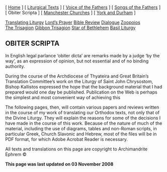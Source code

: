 \[ [Home](index.md) \] \[ [Liturgical Texts](liturgic.md) \] \[ [Voice of the Fathers](voiceof.md) \] \[ [Songs of the Fathers](songsof.md) \] \[ Obiter Scripta \] \[ [Manchester Churches](manchester_churches.md) \] \[ [York and Durham](york_and_durham.md) \]

[Translating Liturgy](translating_liturgy.md)
[Lord’s Prayer](lord%27s_prayer.md)
[Bible Review](bible_review.md)
[Dialogue](dialogue.md)
[Zoopoios](zoopoios.md)
[The Trisagion](the_trisagion.md)
[Gibbon Trisagion](gibbon_trisagion.md)
[Star of Bethlehem](Star%20of%20Bethlehem.md)
[Basil Liturgy](basil_liturgy.md)

OBITER SCRIPTA
--------------

In English legal parlance ‘obiter dicta’ are remarks made by a judge ‘by the way’, as an expression of opinion, but not essential and of no binding authority.

During the course of the Archdiocese of Thyateira and Great Britain’s Translation Committee’s work on the Liturgy of Saint John Chrysostom, Bishop Kallistos expressed the hope that the background material that I had prepared would one day be published. Publication on the Web is perhaps the simplest and most convenient way of achieving this 

The following pages, then, will contain various papers and reviews written in the course of my work of translating our Orthodox texts, not only that of the Divine Liturgy. They will explain the reasons for some of the decisions I have made in the course of this work. Because of the nature of much of the material, including the use of diagrams, tables and non-Roman scripts, in particular Greek, Church Slavonic and Hebrew, most of the files will be in PDF format, for which Adobe Acrobat Reader is necessary. 

All texts and translations on this page are copyright to
Archimandrite Ephrem ©

**This page was last updated on 03 November 2008**

